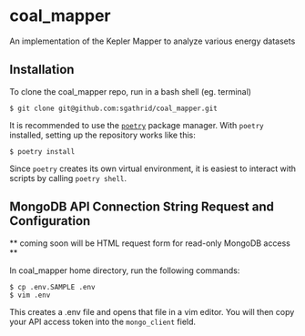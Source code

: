 # coal_mapper
An implementation of the Kepler Mapper to analyze various energy datasets



## Installation

To clone the coal_mapper repo, run in a bash shell (eg. terminal)

```
$ git clone git@github.com:sgathrid/coal_mapper.git
```

It is recommended to use the [`poetry`](https://python-poetry.org) package
manager. With `poetry` installed, setting up the repository works like
this:

```
$ poetry install
```

Since `poetry` creates its own virtual environment, it is easiest to
interact with scripts by calling `poetry shell`.


## MongoDB API Connection String Request and Configuration

** coming soon will be HTML request form for read-only MongoDB access **

In coal_mapper home directory, run the following commands:

```
$ cp .env.SAMPLE .env
$ vim .env
```
This creates a .env file and opens that file in a vim editor. You will then copy your API access token into the `mongo_client` field.
